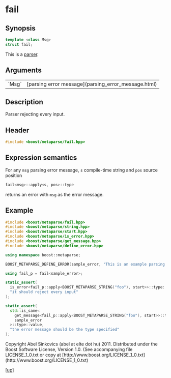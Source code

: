 # fail

## Synopsis

```cpp
template <class Msg>
struct fail;
```

This is a [parser](parser.html).

## Arguments

<table cellpadding='0' cellspacing='0'>
  <tr>
    <td>`Msg`</td>
    <td>[parsing error message](parsing_error_message.html)</td>
  </tr>
</table>

## Description

Parser rejecting every input.

## Header

```cpp
#include <boost/metaparse/fail.hpp>
```

## Expression semantics

For any `msg` parsing error message, `s` compile-time string and `pos` source
position

```cpp
fail<msg>::apply<s, pos>::type
```

returns an error with `msg` as the error message.

## Example

```cpp
#include <boost/metaparse/fail.hpp>
#include <boost/metaparse/string.hpp>
#include <boost/metaparse/start.hpp>
#include <boost/metaparse/is_error.hpp>
#include <boost/metaparse/get_message.hpp>
#include <boost/metaparse/define_error.hpp>

using namespace boost::metaparse;

BOOST_METAPARSE_DEFINE_ERROR(sample_error, "This is an example parsing error");

using fail_p = fail<sample_error>;

static_assert(
  is_error<fail_p::apply<BOOST_METAPARSE_STRING("foo"), start>>::type::value,
  "it should reject every input"
);

static_assert(
  std::is_same<
    get_message<fail_p::apply<BOOST_METAPARSE_STRING("foo"), start>>::type,
    sample_error
  >::type::value,
  "the error message should be the type specified"
);
```

<p class="copyright">
Copyright Abel Sinkovics (abel at elte dot hu) 2011.
Distributed under the Boost Software License, Version 1.0.
(See accompanying file LICENSE_1_0.txt or copy at
[http://www.boost.org/LICENSE_1_0.txt](http://www.boost.org/LICENSE_1_0.txt)
</p>

[[up]](reference.html)

